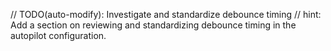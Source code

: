 // TODO(auto-modify): Investigate and standardize debounce timing
// hint: Add a section on reviewing and standardizing debounce timing in the autopilot configuration.
